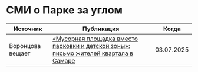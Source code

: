 # СМИ о Парке за углом

| Источник         | Публикация                                                                                                                                   | Когда      |
| ---------------- | -------------------------------------------------------------------------------------------------------------------------------------------- | ---------- |
| Воронцова вещает | [«Мусорная площадка вместо парковки и детской зоны»: письмо жителей квартала в Самаре](/parks/samara/konnoarmeiskaya_6/media/vorontsova63ru) | 03.07.2025 |


